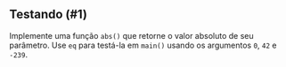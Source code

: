 ## Testando (#1)

Implemente uma função `abs()` que retorne o valor absoluto de seu parâmetro. Use `eq` para testá-la em `main()` usando os argumentos `0`, `42` e `-239`.